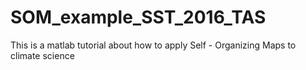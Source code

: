 # SOM_example_SST_2016_TAS
This is a matlab tutorial about how to apply Self - Organizing Maps to climate science
